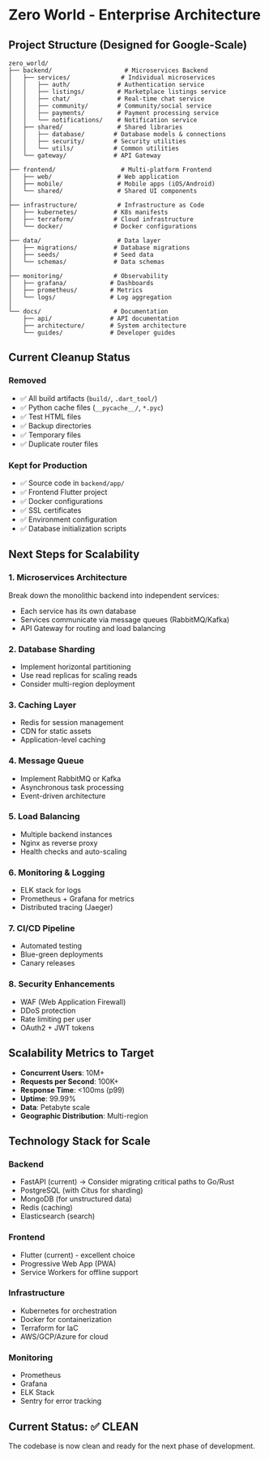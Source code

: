 # Zero World - Enterprise Architecture

## Project Structure (Designed for Google-Scale)

```
zero_world/
├── backend/                    # Microservices Backend
│   ├── services/              # Individual microservices
│   │   ├── auth/             # Authentication service
│   │   ├── listings/         # Marketplace listings service
│   │   ├── chat/             # Real-time chat service
│   │   ├── community/        # Community/social service
│   │   ├── payments/         # Payment processing service
│   │   └── notifications/    # Notification service
│   ├── shared/               # Shared libraries
│   │   ├── database/        # Database models & connections
│   │   ├── security/        # Security utilities
│   │   └── utils/           # Common utilities
│   └── gateway/             # API Gateway
│
├── frontend/                  # Multi-platform Frontend
│   ├── web/                  # Web application
│   ├── mobile/               # Mobile apps (iOS/Android)
│   └── shared/               # Shared UI components
│
├── infrastructure/           # Infrastructure as Code
│   ├── kubernetes/          # K8s manifests
│   ├── terraform/           # Cloud infrastructure
│   └── docker/              # Docker configurations
│
├── data/                     # Data layer
│   ├── migrations/          # Database migrations
│   ├── seeds/               # Seed data
│   └── schemas/             # Data schemas
│
├── monitoring/              # Observability
│   ├── grafana/            # Dashboards
│   ├── prometheus/         # Metrics
│   └── logs/               # Log aggregation
│
└── docs/                    # Documentation
    ├── api/                # API documentation
    ├── architecture/       # System architecture
    └── guides/             # Developer guides
```

## Current Cleanup Status

### Removed
- ✅ All build artifacts (`build/`, `.dart_tool/`)
- ✅ Python cache files (`__pycache__/`, `*.pyc`)
- ✅ Test HTML files
- ✅ Backup directories
- ✅ Temporary files
- ✅ Duplicate router files

### Kept for Production
- ✅ Source code in `backend/app/`
- ✅ Frontend Flutter project
- ✅ Docker configurations
- ✅ SSL certificates
- ✅ Environment configuration
- ✅ Database initialization scripts

## Next Steps for Scalability

### 1. Microservices Architecture
Break down the monolithic backend into independent services:
- Each service has its own database
- Services communicate via message queues (RabbitMQ/Kafka)
- API Gateway for routing and load balancing

### 2. Database Sharding
- Implement horizontal partitioning
- Use read replicas for scaling reads
- Consider multi-region deployment

### 3. Caching Layer
- Redis for session management
- CDN for static assets
- Application-level caching

### 4. Message Queue
- Implement RabbitMQ or Kafka
- Asynchronous task processing
- Event-driven architecture

### 5. Load Balancing
- Multiple backend instances
- Nginx as reverse proxy
- Health checks and auto-scaling

### 6. Monitoring & Logging
- ELK stack for logs
- Prometheus + Grafana for metrics
- Distributed tracing (Jaeger)

### 7. CI/CD Pipeline
- Automated testing
- Blue-green deployments
- Canary releases

### 8. Security Enhancements
- WAF (Web Application Firewall)
- DDoS protection
- Rate limiting per user
- OAuth2 + JWT tokens

## Scalability Metrics to Target

- **Concurrent Users**: 10M+
- **Requests per Second**: 100K+
- **Response Time**: <100ms (p99)
- **Uptime**: 99.99%
- **Data**: Petabyte scale
- **Geographic Distribution**: Multi-region

## Technology Stack for Scale

### Backend
- FastAPI (current) → Consider migrating critical paths to Go/Rust
- PostgreSQL (with Citus for sharding)
- MongoDB (for unstructured data)
- Redis (caching)
- Elasticsearch (search)

### Frontend
- Flutter (current) - excellent choice
- Progressive Web App (PWA)
- Service Workers for offline support

### Infrastructure
- Kubernetes for orchestration
- Docker for containerization
- Terraform for IaC
- AWS/GCP/Azure for cloud

### Monitoring
- Prometheus
- Grafana
- ELK Stack
- Sentry for error tracking

## Current Status: ✅ CLEAN
The codebase is now clean and ready for the next phase of development.
